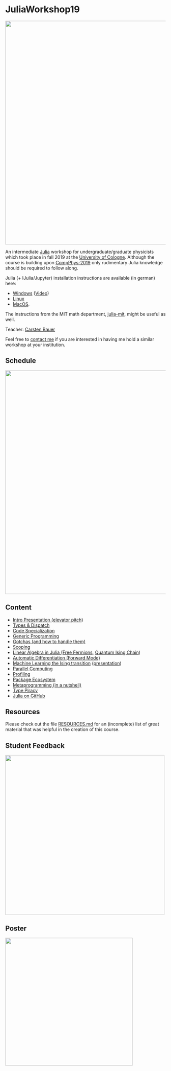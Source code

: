 # JuliaWorkshop19

<p align="center">
  <a href="https://github.com/crstnbr/JuliaWorkshop19/raw/master/presentation/julia.pdf"><img width="700" src="https://github.com/crstnbr/JuliaWorkshop19/raw/master/presentation/front-slide.png"></a>
  </p>

An intermediate [Julia](https://julialang.org/) workshop for undergraduate/graduate physicists which took place in fall 2019 at the [University of Cologne](https://www.portal.uni-koeln.de/index.php?id=9441&L=1). Although the course is building upon [CompPhys-2019](https://github.com/trebst/compphys-2019) only rudimentary Julia knowledge should be required to follow along.

Julia (+ IJulia/Jupyter) installation instructions are available (in german) here:

* [Windows](http://www.thp.uni-koeln.de/trebst/Lectures/CompPhys-2019/julia_windows.pdf) ([Video](https://www.youtube.com/watch?v=4Rnm0n39DCs))
* [Linux](http://www.thp.uni-koeln.de/trebst/Lectures/CompPhys-2019/julia_linux.pdf)
* [MacOS](http://www.thp.uni-koeln.de/trebst/Lectures/CompPhys-2019/julia_macos.pdf).

The instructions from the MIT math department, [julia-mit](https://github.com/mitmath/julia-mit), might be useful as well.

Teacher: [Carsten Bauer](https://github.com/crstnbr)

Feel free to <a href="http://carstenbauer.eu/#contact">contact me</a> if you are interested in having me hold a similar workshop at your institution.

## Schedule

<img src="https://github.com/crstnbr/JuliaWorkshop19/raw/master/orga/schedule.png" width=700px>

## Content

* [Intro Presentation (elevator pitch](presentation/julia.pdf))
* [Types & Dispatch](1_One/1_types_and_dispatch.ipynb)
* [Code Specialization](1_One/3_specialization.ipynb)
* [Generic Programming](1_One/4_generic_programming.ipynb)
* [Gotchas (and how to handle them)](2_Two/1_gotchas.ipynb)
* [Scoping](2_Two/1_scoping.jl)
* [Linear Algebra in Julia (Free Fermions](2_Two/2_linear_algebra/1_linalg.ipynb), [Quantum Ising Chain](2_Two/2_linear_algebra/2_ed_quantum_ising.ipynb))
* [Automatic Differentiation (Forward Mode)](2_Two/3_machine_learning/2_forward_mode_ad.ipynb)
* [Machine Learning the Ising transition](2_Two/3_machine_learning/4_ml_ising.ipynb) ([presentation](2_Two/3_machine_learning/1_machine_learning_physics.pdf))
* [Parallel Computing](3_Three/1_parallel_computing.ipynb)
* [Profiling](3_Three/2_profiling/profiling.ipynb)
* [Package Ecosystem](3_Three/3_ecosystem/packages.ipynb)
* [Metaprogramming (in a nutshell)](4_Hackathon/metaprogramming_basics.ipynb)
* [Type Piracy](4_Hackathon/type_piracy.ipynb)
* [Julia on GitHub](4_Hackathon/julia_on_github.ipynb)

## Resources

Please check out the file [RESOURCES.md](https://github.com/crstnbr/julia-workshop-2019/blob/master/RESOURCES.md) for an (incomplete) list of great material that was helpful in the creation of this course.

## Student Feedback

<img src="https://github.com/crstnbr/JuliaWorkshop19/raw/master/orga/feedback.png" width=500px>

## Poster

<a href="https://github.com/crstnbr/JuliaWorkshop19/raw/master/poster/julia_workshop_poster.pdf"><img src="https://github.com/crstnbr/JuliaWorkshop19/raw/master/poster/julia_workshop_poster.png" width=400px></a>

